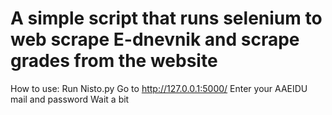 # A simple script that runs selenium to web scrape E-dnevnik and scrape grades from the website

How to use:
Run Nisto.py
Go to http://127.0.0.1:5000/
Enter your AAEIDU mail and password
Wait a bit
